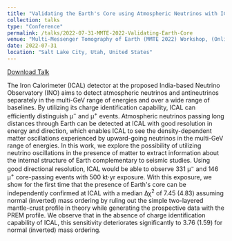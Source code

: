```yaml
---
title: "Validating the Earth's Core using Atmospheric Neutrinos with ICAL at INO"
collection: talks
type: "Conference"
permalink: /talks/2022-07-31-MMTE-2022-Validating-Earth-Core
venue: "Multi-Messenger Tomography of Earth (MMTE 2022) Workshop, (Online)"
date: 2022-07-31
location: "Salt Lake City, Utah, United States"
---
```


[Download Talk](http://anilak41.github.io/files/talks/2022/MMTE_2022_Anil_Kumar.pdf)

The Iron Calorimeter (ICAL) detector at the proposed India-based Neutrino Observatory (INO) aims to detect atmospheric neutrinos and antineutrinos separately in the multi-GeV range of energies and over a wide range of baselines. By utilizing its charge identification capability, ICAL can efficiently distinguish μ<sup>−</sup> and μ<sup>+</sup> events. Atmospheric neutrinos passing long distances through Earth can be detected at ICAL with good resolution in energy and direction, which enables ICAL to see the density-dependent matter oscillations experienced by upward-going neutrinos in the multi-GeV range of energies. In this work, we explore the possibility of utilizing neutrino oscillations in the presence of matter to extract information about the internal structure of Earth complementary to seismic studies. Using good directional resolution, ICAL would be able to observe 331 μ<sup>−</sup> and 146 μ<sup>+</sup> core-passing events with 500 kt⋅yr exposure. With this exposure, we show for the first time that the presence of Earth's core can be independently confirmed at ICAL with a median Δχ<sup>2</sup> of 7.45 (4.83) assuming normal (inverted) mass ordering by ruling out the simple two-layered mantle-crust profile in theory while generating the prospective data with the PREM profile. We observe that in the absence of charge identification capability of ICAL, this sensitivity deteriorates significantly to 3.76 (1.59) for normal (inverted) mass ordering.